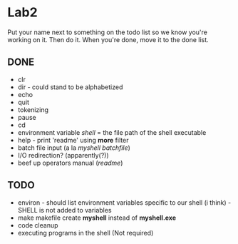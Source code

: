 # Lab2
Put your name next to something on the todo list so we know you're working on it. Then do it. When you're done, move it to the done list.

## DONE
- clr
- dir - could stand to be alphabetized
- echo
- quit
- tokenizing
- pause
- cd
- environment variable *shell* = the file path of the shell executable
- help - print 'readme' using **more** filter
- batch file input (a la *myshell batchfile*)
- I/O redirection? (apparently(?))
- beef up operators manual (*readme*)

## TODO
- environ - should list environment variables specific to our shell (i think) - SHELL is not added to variables
- make makefile create **myshell** instead of **myshell.exe**
- code cleanup
- executing programs in the shell (Not required)
